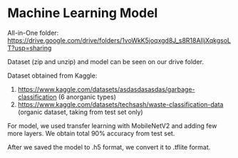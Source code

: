 # Machine Learning Model
All-in-One folder: https://drive.google.com/drive/folders/1voWkK5joqxgd8J_s8R18AIljXqkgsoLT?usp=sharing

Dataset (zip and unzip) and model can be seen on our drive folder.

Dataset obtained from Kaggle:

1. https://www.kaggle.com/datasets/asdasdasasdas/garbage-classification (6 anorganic types)
2. https://www.kaggle.com/datasets/techsash/waste-classification-data (organic dataset, taking from test set only)

For model, we used transfer learning with MobileNetV2 and adding few more layers. We obtain total 90% accuracy from test set.

After we saved the model to .h5 format, we convert it to .tflite format.
